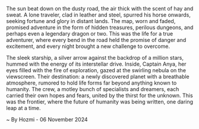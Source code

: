 
The sun beat down on the dusty road, the air thick with the scent of hay and sweat. A lone traveler, clad in leather and steel, spurred his horse onwards, seeking fortune and glory in distant lands. The map, worn and faded, promised adventure in the form of hidden treasures, perilous dungeons, and perhaps even a legendary dragon or two. This was the life for a true adventurer, where every bend in the road held the promise of danger and excitement, and every night brought a new challenge to overcome.

The sleek starship, a silver arrow against the backdrop of a million stars, hummed with the energy of its interstellar drive. Inside, Captain Anya, her eyes filled with the fire of exploration, gazed at the swirling nebula on the viewscreen.  Their destination: a newly discovered planet with a breathable atmosphere, rumored to hold life forms far beyond anything known to humanity. The crew, a motley bunch of specialists and dreamers, each carried their own hopes and fears, united by the thirst for the unknown. This was the frontier, where the future of humanity was being written, one daring leap at a time. 

~ By Hozmi - 06 November 2024
